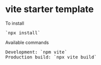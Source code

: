 # vite starter template

To install
<pre>
`npx install`
</pre>

Available commands
<pre>
Development: `npm vite` 
Production build: `npx vite build`  
</pre>
